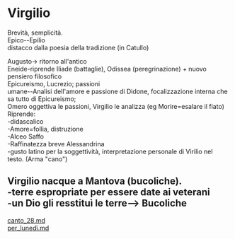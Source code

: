 # Virgilio
Brevità, semplicità.  
Epico--Epilio  
distacco dalla poesia della tradizione (in Catullo)  
  
Augusto-> ritorno all'antico  
Eneide-riprende Iliade (battaglie), Odissea (peregrinazione) + nuovo pensiero filosofico  
								Epicureismo, Lucrezio; passioni   
								umane--Analisi dell'amore e passione di Didone, focalizzazione interna che sa tutto di Epicureismo;  
Omero oggettiva le passioni, Virgilio le analizza (eg Morire=esalare il fiato)  
Riprende:  
-didascalico  
-Amore=follia, distruzione  
-Alceo Saffo  
-Raffinatezza breve Alessandrina  
-gusto latino per la soggettività, interpretazione personale di Virilio nel testo. (Arma "cano")  
  
  
Virgilio nacque a Mantova (bucoliche).   
-terre espropriate per essere date ai veterani  
-un Dio gli resstituì le terre--> Bucoliche   
-  
[canto_28.md](canto_28.md)  
[per_lunedì.md](per_lunedì.md)  
